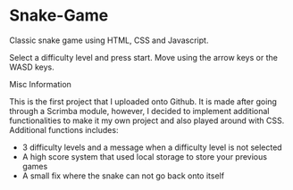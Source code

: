 # Snake-Game

Classic snake game using HTML, CSS and Javascript.

Select a difficulty level and press start.
Move using the arrow keys or the WASD keys.


Misc Information

This is the first project that I uploaded onto Github.
It is made after going through a Scrimba module, however, I decided to implement additional functionalities to make it my own project and also played around with CSS.
Additional functions includes:
  - 3 difficulty levels and a message when a difficulty level is not selected
  - A high score system that used local storage to store your previous games
  - A small fix where the snake can not go back onto itself

